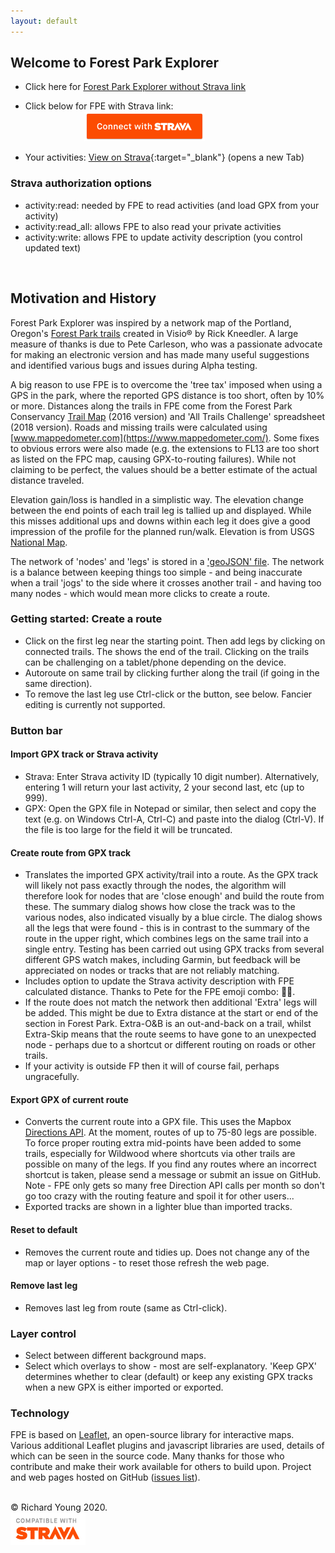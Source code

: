 ```yaml
---
layout: default
---
```

<head>
  <link rel="stylesheet" href="https://maxcdn.bootstrapcdn.com/font-awesome/4.6.1/css/font-awesome.min.css">
</head>

## Welcome to Forest Park Explorer

- Click here for [Forest Park Explorer without Strava link](main.html)

- Click below for FPE with Strava link:  
&nbsp;&nbsp;&nbsp;&nbsp;&nbsp;&nbsp;&nbsp;&nbsp;&nbsp;&nbsp;&nbsp;&nbsp;&nbsp;&nbsp;&nbsp;&nbsp;&nbsp;&nbsp;&nbsp;&nbsp;&nbsp;&nbsp;&nbsp;&nbsp;[![Connect with Strava](/images/btn_strava_connectwith_orange.png)](https://www.strava.com/oauth/authorize?client_id=31392&response_type=code&redirect_uri=https://richardjy.github.io/FPE/main.html&approval_prompt=auto&scope=read,activity:read,activity:read_all,activity:write)

- Your activities: [View on Strava](https://www.strava.com/athlete/training){:target="_blank"} (opens a new Tab)


### Strava authorization options

- activity:read: needed by FPE to read activities (and load GPX from your activity)
- activity:read_all: allows FPE to also read your private activities
- activity:write: allows FPE to update activity description (you control updated text)

<br>

## Motivation and History
Forest Park Explorer was inspired by a network map of the Portland, Oregon's [Forest Park trails](https://forestparkconservancy.org/forest-park/) created in Visio® by Rick Kneedler. A large measure of thanks is due to Pete Carleson, who was a passionate advocate for making an electronic version and has made many useful suggestions and identified various bugs and issues during Alpha testing.

A big reason to use FPE is to overcome the 'tree tax' imposed when using a GPS in the park, where the reported GPS distance is too short, often by 10% or more. Distances along the trails in FPE come from the Forest Park Conservancy [Trail Map](https://forestparkconservancy.org/product/trail-map-visitors-guide/) (2016 version) and 'All Trails Challenge' spreadsheet (2018 version). Roads and missing trails were calculated using [www.mappedometer.com](https://www.mappedometer.com/). Some fixes to obvious errors were also made (e.g. the extensions to FL13 are too short as listed on the FPC map, causing GPX-to-routing failures). While not claiming to be perfect, the values should be a better estimate of the actual distance traveled. 

Elevation gain/loss is handled in a simplistic way. The elevation change between the end points of each trail leg is tallied up and displayed. While this misses additional ups and downs within each leg it does give a good impression of the profile for the planned run/walk. Elevation is from USGS [National Map](https://www.usgs.gov/core-science-systems/national-geospatial-program/national-map).

The network of 'nodes' and 'legs' is stored in a ['geoJSON' file](https://gist.github.com/richardjy/9524f0810c1bda554c69f36501cbd92a). The network is a balance between keeping things too simple - and being inaccurate when a trail 'jogs' to the side where it crosses another trail - and having too many nodes - which would mean more clicks to create a route.

### Getting started: Create a route
- Click on the first leg near the starting point. Then add legs by clicking on connected trails. The <i class='fa fa-flag-checkered'></i> shows the end of the trail. Clicking on the trails can be challenging on a tablet/phone depending on the device. 
- Autoroute on same trail by clicking further along the trail (if going in the same direction).
- To remove the last leg use Ctrl-click or the button, see below. Fancier editing is currently not supported.

### Button bar

#### <i class='fa fa-map-o'></i>  Import GPX track or Strava activity
- Strava: Enter Strava activity ID (typically 10 digit number). Alternatively, entering 1 will return your last activity, 2 your second last, etc (up to 999).
- GPX: Open the GPX file in Notepad or similar, then select and copy the text (e.g. on Windows Ctrl-A, Ctrl-C) and paste into the dialog (Ctrl-V). If the file is too large for the field it will be truncated. 

#### <i class='fa fa-map-signs fa-lg'></i>  Create route from GPX track
- Translates the imported GPX activity/trail into a route. As the GPX track will likely not pass exactly through the nodes, the algorithm will therefore look for nodes that are 'close enough' and build the route from these. The summary dialog shows how close the track was to the various nodes, also indicated visually by a blue circle. The dialog shows all the legs that were found - this is in contrast to the summary of the route in the upper right, which combines legs on the same trail into a single entry. Testing has been carried out using GPX tracks from several different GPS watch makes, including Garmin, but feedback will be appreciated on nodes or tracks that are not reliably matching.
- Includes option to update the Strava activity description with FPE calculated distance. Thanks to Pete for the FPE emoji combo: 🌲📏.
- If the route does not match the network then additional 'Extra' legs will be added. This might be due to Extra distance at the start or end of the section in Forest Park. Extra-O&B is an out-and-back on a trail, whilst Extra-Skip means that the route seems to have gone to an unexpected node - perhaps due to a shortcut or different routing on roads or other trails.
- If your activity is outside FP then it will of course fail, perhaps ungracefully.

#### <i class='fa fa-download fa-lg'></i>  Export GPX of current route
- Converts the current route into a GPX file. This uses the Mapbox [Directions API](https://docs.mapbox.com/help/glossary/directions-api/). At the moment, routes of up to 75-80 legs are possible. To force proper routing extra mid-points have been added to some trails, especially for Wildwood where shortcuts via other trails are possible on many of the legs. If you find any routes where an incorrect shortcut is taken, please send a message or submit an issue on GitHub. Note - FPE only gets so many free Direction API calls per month so don't go too crazy with the routing feature and spoil it for other users...
- Exported tracks are shown in a lighter blue than imported tracks.

#### <i class='fa fa-refresh fa-lg'></i>  Reset to default
- Removes the current route and tidies up. Does not change any of the map or layer options - to reset those refresh the web page.

#### <i class='fa fa-undo fa-lg'></i>  Remove last leg
- Removes last leg from route (same as Ctrl-click).

### Layer control
- Select between different background maps.
- Select which overlays to show - most are self-explanatory. 'Keep GPX' determines whether to clear (default) or keep any existing GPX tracks when a new GPX is either imported or exported.

### Technology
FPE is based on [Leaflet](https://leafletjs.com/), an open-source library for interactive maps. Various additional Leaflet plugins and javascript libraries are used, details of which can be seen in the source code. Many thanks for those who contribute and make their work available for others to build upon. Project and web pages hosted on GitHub ([issues list](https://github.com/richardjy/FPE/issues)).

<br>
© Richard Young 2020.

<br>
<img src="images/api_logo_cptblWith_strava_stack_light.png" alt="Compatible with Strava" width="120">
